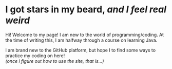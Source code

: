 # I got stars in my beard, *and I feel real weird*

<p> Hi! Welcome to my page! I am new to the world of programming/coding.
  At the time of writing this, I am halfway through a course on learning Java.
  
  I am brand new to the GitHub platform, 
  but hope I to find some ways to practice my coding on here!  
  *(once i figure out how to use the site, that is...)* </p>
  




